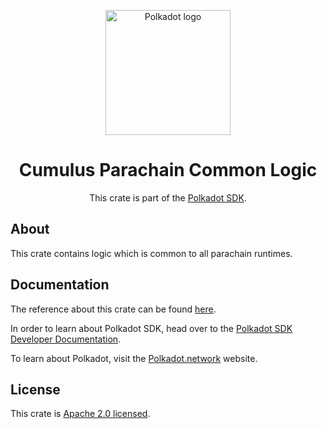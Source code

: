 <div align="center">

<img
alt="Polkadot logo" width="200"
src="https://raw.githubusercontent.com/paritytech/polkadot-sdk/rzadp/readmes/docs/images/Polkadot_Logo_Horizontal_Pink_BlackOnWhite.png">

# Cumulus Parachain Common Logic

This crate is part of the [Polkadot SDK](https://github.com/paritytech/polkadot-sdk/).

</div>

## About

This crate contains logic which is common to all parachain runtimes.

## Documentation

The reference about this crate can be found [here](https://paritytech.github.io/polkadot-sdk/master/parachains_common).

In order to learn about Polkadot SDK, head over to the [Polkadot SDK Developer Documentation](https://paritytech.github.io/polkadot-sdk/master/polkadot_sdk_docs/index.html).

To learn about Polkadot, visit the [Polkadot.network](https://polkadot.network/) website.

## License

This crate is [Apache 2.0 licensed](https://spdx.org/licenses/Apache-2.0.html).
